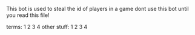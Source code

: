 This bot is used to steal the id of players in a game dont use this bot until you read this file!

terms:
1
2
3
4
other stuff:
1
2
3
4
